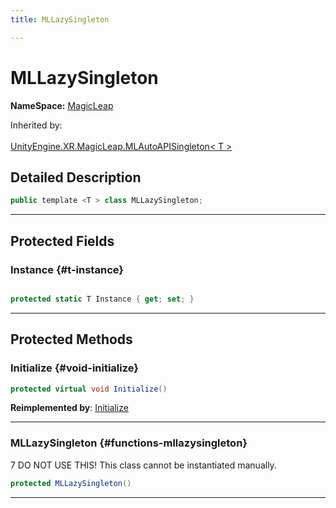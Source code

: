 ```yaml
---
title: MLLazySingleton

---
```


# MLLazySingleton



**NameSpace:** 
[MagicLeap](/versioned_docs/version-22-Feb-2023/unity-api/api/UnityEngine.XR.MagicLeap/UnityEngine.XR.MagicLeap.md) 





Inherited by: <br></br>[UnityEngine.XR.MagicLeap.MLAutoAPISingleton< T >](/versioned_docs/version-22-Feb-2023/unity-api/api/UnityEngine.XR.MagicLeap/UnityEngine.XR.MagicLeap.MLAutoAPISingleton.md)



## Detailed Description

```csharp
public template <T > class MLLazySingleton; 
```






-----------



## Protected Fields

### Instance {#t-instance}

```csharp

protected static T Instance { get; set; }

```






-----------

## Protected Methods

### Initialize {#void-initialize}

```csharp
protected virtual void Initialize()
```




**Reimplemented by**: [Initialize](/versioned_docs/version-22-Feb-2023/unity-api/api/UnityEngine.XR.MagicLeap/UnityEngine.XR.MagicLeap.MLAutoAPISingleton.md#sealed-override-void-initialize)



-----------

### MLLazySingleton {#functions-mllazysingleton}

7 DO NOT USE THIS! This class cannot be instantiated manually. 

```csharp
protected MLLazySingleton()
```






-----------


